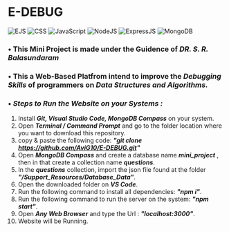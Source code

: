 # **E-DEBUG**
![EJS](https://img.shields.io/badge/EJS-3.1.8-brightgreen.svg) 
![CSS](https://img.shields.io/badge/CSS-3.0-ff69b4.svg)
![JavaScript](https://img.shields.io/badge/JavaScript-6-yellow.svg)
![NodeJS](https://img.shields.io/badge/NodeJS-16.15.1-blue.svg) 
![ExpressJS](https://img.shields.io/badge/ExpressJS-4.17.3-critical.svg) 
![MongoDB](https://img.shields.io/badge/Database-MongoDB-brown.svg) 



### • This Mini Project is made under the Guidence of  _**DR. S. R. Balasundaram**_

### • This a Web-Based Platfrom intend to improve the _**Debugging Skills**_ of programmers on _**Data Structures and Algorithms.**_

### • _**Steps to Run the Website on your Systems :**_ 

1. Install _**Git, Visual Studio Code, MongoDB Compass**_ on your system.
2. Open _**Terminal / Command Prompt**_ and go to the folder location where you want to download this repository.
3. copy & paste the following code: _**"git clone https://github.com/AviG10/E-DEBUG.git"**_
4. Open _**MongoDB Compass**_ and create a database name _**mini_project**_ , then in that create a collection name _**questions**_.
5. In the _**questions**_ collection, import the json file found at the folder _**"/Support_Resources/Database_Data"**_.
6. Open the downloaded folder on _**VS Code**_.
7. Run the following command to install all dependencies: _**"npm i"**_.
8. Run the following command to run the server on the system: _**"npm start"**_.
9. Open _**Any Web Browser**_ and type the Url : _**"localhost:3000"**_.
10. Website will be Running.
 